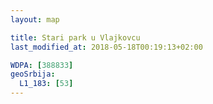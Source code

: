 ```yaml
---
layout: map

title: Stari park u Vlajkovcu
last_modified_at: 2018-05-18T00:19:13+02:00

WDPA: [388833]
geoSrbija:
  L1_183: [53]
---
```

